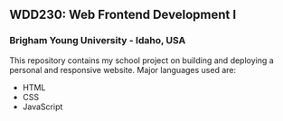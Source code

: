 ## WDD230: Web Frontend Development I 
### Brigham Young University - Idaho, USA

This repository contains my school project on building and deploying a personal and responsive website.
Major languages used are: 
- HTML
- CSS
- JavaScript
